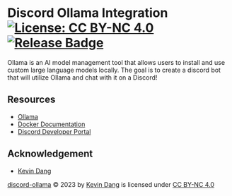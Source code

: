# Discord Ollama Integration [![License: CC BY-NC 4.0](https://img.shields.io/badge/License-CC_BY--NC_4.0-blue.svg)](https://creativecommons.org/licenses/by-nc/4.0/) [![Release Badge](https://img.shields.io/github/v/release/kevinthedang/Space-Guardians?logo=github)](https://github.com/kevinthedang/discord-ollama/releases/latest)
Ollama is an AI model management tool that allows users to install and use custom large language models locally. The goal is to create a discord bot that will utilize Ollama and chat with it on a Discord!

## Resources
* [Ollama](https://ollama.ai/)
* [Docker Documentation](https://docs.docker.com/?_gl=1*nof6f8*_ga*MTQxNTc1MTYxOS4xNzAxNzI1ODAx*_ga_XJWPQMJYHQ*MTcwMjQxODUzOS4yLjEuMTcwMjQxOTgyMC41OS4wLjA.)
* [Discord Developer Portal](https://discord.com/developers/docs/intro)

## Acknowledgement
* [Kevin Dang](https://github.com/kevinthedang)

[discord-ollama](https://github.com/kevinthedang/discord-ollama) © 2023 by [Kevin Dang](https://github.com/kevinthedang) is licensed under [CC BY-NC 4.0](https://creativecommons.org/licenses/by-nc/4.0/?ref=chooser-v1)